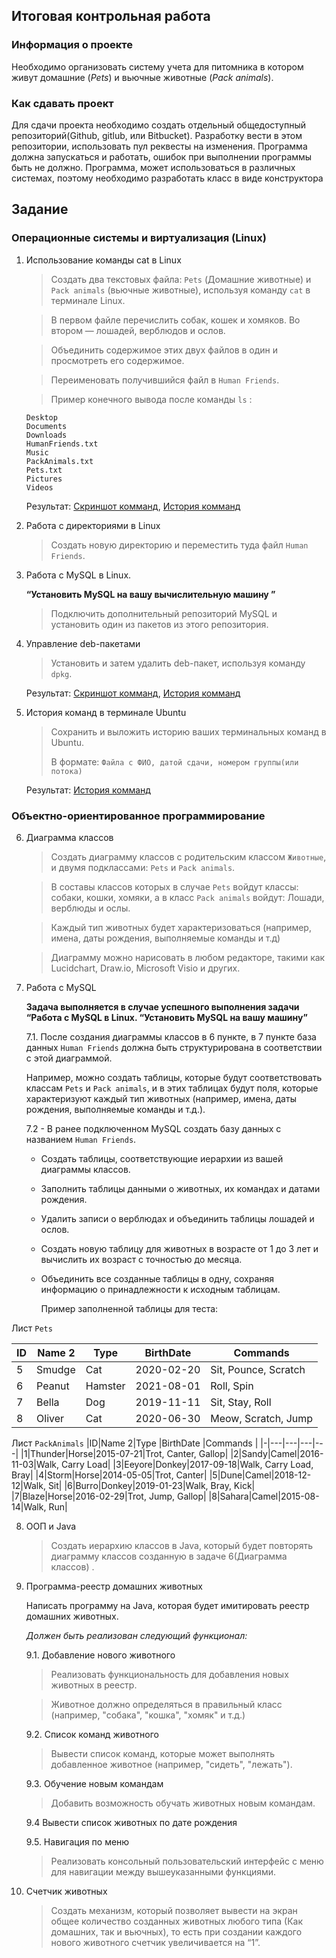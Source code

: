 ## **Итоговая контрольная работа**

 ### **Информация о проекте**
 Необходимо организовать систему учета для питомника в котором живут домашние (*Pets*) и вьючные животные (*Pack animals*). 

### **Как сдавать проект**

Для сдачи проекта необходимо создать отдельный общедоступный репозиторий(Github, gitlub, или Bitbucket). Разработку вести в этом репозитории, использовать пул реквесты на изменения. Программа должна запускаться и работать, ошибок при выполнении программы быть не должно. Программа, может использоваться в различных системах, поэтому необходимо разработать класс в виде конструктора 

## **Задание**

### **Операционные системы и виртуализация (Linux)**

1. Использование команды cat в Linux
   > Создать два текстовых файла: `Pets` (Домашние животные) и `Pack animals` (вьючные животные), используя команду `cat` в терминале Linux. 
   
   > В первом файле перечислить собак, кошек и хомяков. Во втором — лошадей, верблюдов и ослов.

   > Объединить содержимое этих двух файлов в один и просмотреть его содержимое.

   > Переименовать получившийся файл в `Human Friends`.

    > Пример конечного вывода после команды `ls` :

    ``` 
    Desktop 
    Documents 
    Downloads  
    HumanFriends.txt  
    Music  
    PackAnimals.txt  
    Pets.txt  
    Pictures  
    Videos 
    ```
    Результат: [Скриншот комманд](/img/1.png), [История комманд](/tasks_1_5/commands.md)
2. Работа с директориями в Linux
    >Создать новую директорию и переместить туда файл `Human Friends`.

3. Работа с MySQL в Linux. 
   
   **“Установить MySQL на вашу вычислительную машину ”</p>**

    > Подключить дополнительный репозиторий MySQL и установить один из пакетов из этого репозитория.

4. Управление deb-пакетами
    > Установить и затем удалить deb-пакет, используя команду `dpkg`.

    Результат: [Скриншот комманд](/img/4.png), [История комманд](/tasks_1_5/commands.md)

5. История команд в терминале Ubuntu
    > Сохранить и выложить историю ваших терминальных команд в Ubuntu. </p>
    В формате: `Файла с ФИО, датой сдачи, номером группы(или потока)`

    Результат: [История комманд](/tasks_1_5/commands.md)

### **Объектно-ориентированное программирование**

6. Диаграмма классов

    > Создать диаграмму классов с родительским классом `Животные`, и двумя подклассами: `Pets` и `Pack animals`.

    > В составы классов которых в случае `Pets` войдут классы: собаки, кошки, хомяки, а в класс `Pack animals` войдут: Лошади, верблюды и ослы.

    > Каждый тип животных будет характеризоваться (например, имена, даты рождения, выполняемые команды и т.д)

    > Диаграмму можно нарисовать в любом редакторе, такими как Lucidchart, Draw.io, Microsoft Visio и других.

7. Работа с MySQL 
   
   **Задача выполняется в случае успешного выполнения задачи “Работа с MySQL в Linux. “Установить MySQL на вашу машину”**
    
    7.1. После создания диаграммы классов в 6 пункте, в 7 пункте база данных `Human Friends` должна быть структурирована в соответствии с этой диаграммой. </p>
    Например, можно создать таблицы, которые будут соответствовать классам `Pets` и `Pack animals`, и в этих таблицах будут поля, которые характеризуют каждый тип животных (например, имена, даты рождения, выполняемые команды и т.д.). 
    
    7.2   - В ранее подключенном MySQL создать базу данных с названием `Human Friends`.
      - Создать таблицы, соответствующие иерархии из вашей диаграммы классов.
      - Заполнить таблицы данными о животных, их командах и датами рождения.
      - Удалить записи о верблюдах и объединить таблицы лошадей и ослов.
      - Создать новую таблицу для животных в возрасте от 1 до 3 лет и вычислить их возраст с точностью до месяца.
      - Объединить все созданные таблицы в одну, сохраняя информацию о принадлежности к исходным таблицам.
  
        Пример заполненной таблицы для теста:</p>

Лист `Pets`</p>
        
|ID|Name 2|Type |BirthDate |Commands |
|-|---|---|---|---|
|5|Smudge|Cat|2020-02-20|Sit, Pounce, Scratch|
|6|Peanut|Hamster|2021-08-01|Roll, Spin|
|7|Bella|Dog|2019-11-11|Sit, Stay, Roll|
|8|Oliver|Cat|2020-06-30|Meow, Scratch, Jump|

Лист `PackAnimals`
|ID|Name 2|Type |BirthDate |Commands |
|-|---|---|---|---|
|1|Thunder|Horse|2015-07-21|Trot, Canter, Gallop|
|2|Sandy|Camel|2016-11-03|Walk, Carry Load|
|3|Eeyore|Donkey|2017-09-18|Walk, Carry Load, Bray|
|4|Storm|Horse|2014-05-05|Trot, Canter|
|5|Dune|Camel|2018-12-12|Walk, Sit|
|6|Burro|Donkey|2019-01-23|Walk, Bray, Kick|
|7|Blaze|Horse|2016-02-29|Trot, Jump, Gallop|
|8|Sahara|Camel|2015-08-14|Walk, Run|

8. ООП и Java
        
    > Создать иерархию классов в Java, который будет повторять диаграмму классов созданную в задаче 6(Диаграмма классов) .

9. Программа-реестр домашних животных</p>
Написать программу на Java, которая будет имитировать реестр домашних животных. </p>
*Должен быть реализован следующий функционал:*

    9.1. Добавление нового животного
        
    > Реализовать функциональность для добавления новых животных в реестр.
        
    > Животное должно определяться в правильный класс (например, "собака", "кошка", "хомяк" и т.д.)
   
    9.2. Список команд животного
        
    > Вывести список команд, которые может выполнять добавленное животное (например, "сидеть", "лежать").
    
    9.3. Обучение новым командам
    
    > Добавить возможность обучать животных новым командам.
    
    9.4 Вывести список животных по дате рождения
    
    9.5. Навигация по меню
            
    > Реализовать консольный пользовательский интерфейс с меню для навигации между вышеуказанными функциями.
        
10.   Счетчик животных
        
        > Создать механизм, который позволяет вывести на экран общее количество созданных животных любого типа (Как домашних, так и вьючных), то есть при создании каждого нового животного счетчик увеличивается на “1”. 